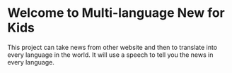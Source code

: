 # Welcome to Multi-language New for Kids

This project can take news from other website and then to translate into every language in the world. It will use a speech to tell you the news in every language.